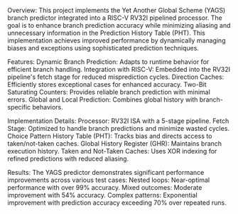 Overview:
  This project implements the Yet Another Global Scheme (YAGS) branch predictor integrated into a RISC-V RV32I pipelined processor. The goal is to enhance branch prediction accuracy while minimizing aliasing and unnecessary information in the Prediction History Table (PHT). This implementation achieves improved performance by dynamically managing biases and exceptions using sophisticated prediction techniques.

Features:
  Dynamic Branch Prediction: Adapts to runtime behavior for efficient branch handling.
  Integration with RISC-V: Embedded into the RV32I pipeline's fetch stage for reduced misprediction cycles.
  Direction Caches: Efficiently stores exceptional cases for enhanced accuracy.
  Two-Bit Saturating Counters: Provides reliable branch prediction with minimal errors.
  Global and Local Prediction: Combines global history with branch-specific behaviors.

Implementation Details:
  Processor: RV32I ISA with a 5-stage pipeline.
  Fetch Stage: Optimized to handle branch predictions and minimize wasted cycles.
  Choice Pattern History Table (PHT): Tracks bias and directs access to taken/not-taken caches.
  Global History Register (GHR): Maintains branch execution history.
  Taken and Not-Taken Caches: Uses XOR indexing for refined predictions with reduced aliasing.

Results:
  The YAGS predictor demonstrates significant performance improvements across various test cases:
  Nested loops: Near-optimal performance with over 99% accuracy.
  Mixed outcomes: Moderate improvement with 54% accuracy.
  Complex patterns: Exponential improvement with prediction accuracy exceeding 70% over repeated runs.
